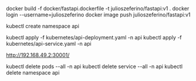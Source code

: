 docker build -f docker/fastapi.dockerfile -t julioszeferino/fastapi:v1 .
docker login --username=julioszeferino
docker image push julioszeferino/fastapi:v1

kubectl create namespace api

kubectl apply -f kubernetes/api-deployment.yaml -n api
kubectl apply -f kubernetes/api-service.yaml -n api

http://192.168.49.2:30001/

kubectl delete pods --all -n api
kubectl delete service --all -n api
kubectl delete namespace api
